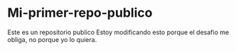 # Mi-primer-repo-publico

Este es un repositorio publico
Estoy modificando esto porque el desafio me obliga, no porque yo lo quiera.
